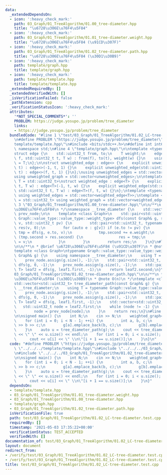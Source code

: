 ```yaml
---
data:
  _extendedDependsOn:
  - icon: ':heavy_check_mark:'
    path: 03_Graph/01_TreeAlgorithm/01.00_tree-diameter.hpp
    title: "\u6728\u306E\u76F4\u5F84"
  - icon: ':heavy_check_mark:'
    path: 03_Graph/01_TreeAlgorithm/01.01_tree-diameter.weight.hpp
    title: "\u6728\u306E\u76F4\u5F84 (\u91CD\u307F)"
  - icon: ':heavy_check_mark:'
    path: 03_Graph/01_TreeAlgorithm/01.02_tree-diameter.path.hpp
    title: "\u6728\u306E\u76F4\u5F84 (\u30D1\u30B9)"
  - icon: ':heavy_check_mark:'
    path: template/graph.hpp
    title: template/graph.hpp
  - icon: ':heavy_check_mark:'
    path: template/template.hpp
    title: template/template.hpp
  _extendedRequiredBy: []
  _extendedVerifiedWith: []
  _isVerificationFailed: false
  _pathExtension: cpp
  _verificationStatusIcon: ':heavy_check_mark:'
  attributes:
    '*NOT_SPECIAL_COMMENTS*': ''
    PROBLEM: https://judge.yosupo.jp/problem/tree_diameter
    links:
    - https://judge.yosupo.jp/problem/tree_diameter
  bundledCode: "#line 1 \"test/03_Graph/01_TreeAlgorithm/01.02_LC-tree-diameter.test.cpp\"\
    \n#define PROBLEM \"https://judge.yosupo.jp/problem/tree_diameter\"\n#line 1 \"\
    template/template.hpp\"\n#include <bits/stdc++.h>\n#define int int64_t\nusing\
    \ namespace std;\n#line 4 \"template/graph.hpp\"\n\ntemplate <typename T = std::uint32_t>\n\
    struct edge {\n    std::uint32_t from, to;\n    T weight;\n    edge(std::uint32_t\
    \ f, std::uint32_t t, T w) : from(f), to(t), weight(w) {}\n    using weight_type\
    \ = T;\n};\n\nstruct unweighted_edge : edge<> {\n    explicit unweighted_edge(std::uint32_t\
    \ t) : edge<>(-1, t, 1) {}\n    explicit unweighted_edge(std::uint32_t f, std::uint32_t\
    \ t) : edge<>(f, t, 1) {}\n};\nusing unweighted_edges = std::vector<unweighted_edge>;\n\
    using unweighted_graph = std::vector<unweighted_edges>;\n\ntemplate <typename\
    \ T = std::uint32_t>\nstruct weighted_edge : edge<T> {\n    explicit weighted_edge(std::uint32_t\
    \ t, T w) : edge<T>(-1, t, w) {}\n    explicit weighted_edge(std::uint32_t f,\
    \ std::uint32_t t, T w) : edge<T>(f, t, w) {}\n};\ntemplate <typename T = std::uint32_t>\
    \ using weighted_edges = std::vector<weighted_edge<T>>;\ntemplate <typename T\
    \ = std::uint32_t> using weighted_graph = std::vector<weighted_edges<T>>;\n#line\
    \ 3 \"03_Graph/01_TreeAlgorithm/01.00_tree-diameter.hpp\"\n\n/**\n * @brief \u6728\
    \u306E\u76F4\u5F84\n */\nnamespace __tree_diameter {\n    std::vector<std::uint32_t>\
    \ prev_node;\n\n    template <class Graph>\n    std::pair<std::uint32_t, typename\
    \ Graph::value_type::value_type::weight_type> dfs(const Graph& g, std::uint32_t\
    \ v, std::uint32_t pv) {\n        std::pair<std::uint32_t, typename Graph::value_type::value_type::weight_type>\
    \ res(v, 0);\n        for (auto e : g[v]) if (e.to != pv) {\n            auto\
    \ tmp = dfs(g, e.to, v);\n            tmp.second += e.weight;\n            if\
    \ (tmp.second > res.second) {\n                res = tmp;\n                prev_node[e.to]\
    \ = v;\n            }\n        }\n        return res;\n    }\n}\n#line 3 \"03_Graph/01_TreeAlgorithm/01.01_tree-diameter.weight.hpp\"\
    \n\n/**\n * @brief \u6728\u306E\u76F4\u5F84 (\u91CD\u307F)\n * @note O(n)\n */\n\
    template <class Graph>\ntypename Graph::value_type::value_type::weight_type tree_diameter_weight(const\
    \ Graph& g) {\n    using namespace __tree_diameter;\n    using T = typename Graph::value_type::value_type::weight_type;\n\
    \    prev_node.assign(g.size(), -1);\n    std::pair<std::uint32_t, T> leaf1 =\
    \ dfs(g, 0, -1);\n    prev_node.assign(g.size(), -1);\n    std::pair<std::uint32_t,\
    \ T> leaf2 = dfs(g, leaf1.first, -1);\n    return leaf2.second;\n}\n#line 3 \"\
    03_Graph/01_TreeAlgorithm/01.02_tree-diameter.path.hpp\"\n\n/**\n * @brief \u6728\
    \u306E\u76F4\u5F84 (\u30D1\u30B9)\n * @note O(n)\n */\ntemplate <class Graph>\n\
    std::vector<std::uint32_t> tree_diameter_path(const Graph& g) {\n    using namespace\
    \ __tree_diameter;\n    using T = typename Graph::value_type::value_type::weight_type;\n\
    \    prev_node.assign(g.size(), -1);\n    std::pair<std::uint32_t, T> leaf1 =\
    \ dfs(g, 0, -1);\n    prev_node.assign(g.size(), -1);\n    std::pair<std::uint32_t,\
    \ T> leaf2 = dfs(g, leaf1.first, -1);\n    std::vector<std::uint32_t> res;\n \
    \   std::uint32_t node = leaf2.first;\n    while (node != -1) {\n        res.emplace_back(node);\n\
    \        node = prev_node[node];\n    }\n    return res;\n}\n#line 5 \"test/03_Graph/01_TreeAlgorithm/01.02_LC-tree-diameter.test.cpp\"\
    \n\nsigned main() {\n    int N;\n    cin >> N;\n    weighted_graph<int> g(N);\n\
    \    for (int i = 0; i < N - 1; ++i) {\n        int a, b, c;\n        cin >> a\
    \ >> b >> c;\n        g[a].emplace_back(b, c);\n        g[b].emplace_back(a, c);\n\
    \    }\n    auto u = tree_diameter_path(g);\n    cout << tree_diameter_weight(g)\
    \ << \" \" << u.size() << endl;\n    for (int i = 0; i < u.size(); ++i) {\n  \
    \      cout << u[i] << \" \\n\"[i + 1 == u.size()];\n    }\n}\n"
  code: "#define PROBLEM \"https://judge.yosupo.jp/problem/tree_diameter\"\n#include\
    \ \"../../../template/template.hpp\"\n#include \"../../../03_Graph/01_TreeAlgorithm/01.01_tree-diameter.weight.hpp\"\
    \n#include \"../../../03_Graph/01_TreeAlgorithm/01.02_tree-diameter.path.hpp\"\
    \n\nsigned main() {\n    int N;\n    cin >> N;\n    weighted_graph<int> g(N);\n\
    \    for (int i = 0; i < N - 1; ++i) {\n        int a, b, c;\n        cin >> a\
    \ >> b >> c;\n        g[a].emplace_back(b, c);\n        g[b].emplace_back(a, c);\n\
    \    }\n    auto u = tree_diameter_path(g);\n    cout << tree_diameter_weight(g)\
    \ << \" \" << u.size() << endl;\n    for (int i = 0; i < u.size(); ++i) {\n  \
    \      cout << u[i] << \" \\n\"[i + 1 == u.size()];\n    }\n}"
  dependsOn:
  - template/template.hpp
  - 03_Graph/01_TreeAlgorithm/01.01_tree-diameter.weight.hpp
  - 03_Graph/01_TreeAlgorithm/01.00_tree-diameter.hpp
  - template/graph.hpp
  - 03_Graph/01_TreeAlgorithm/01.02_tree-diameter.path.hpp
  isVerificationFile: true
  path: test/03_Graph/01_TreeAlgorithm/01.02_LC-tree-diameter.test.cpp
  requiredBy: []
  timestamp: '2021-05-03 17:35:22+00:00'
  verificationStatus: TEST_ACCEPTED
  verifiedWith: []
documentation_of: test/03_Graph/01_TreeAlgorithm/01.02_LC-tree-diameter.test.cpp
layout: document
redirect_from:
- /verify/test/03_Graph/01_TreeAlgorithm/01.02_LC-tree-diameter.test.cpp
- /verify/test/03_Graph/01_TreeAlgorithm/01.02_LC-tree-diameter.test.cpp.html
title: test/03_Graph/01_TreeAlgorithm/01.02_LC-tree-diameter.test.cpp
---
```

